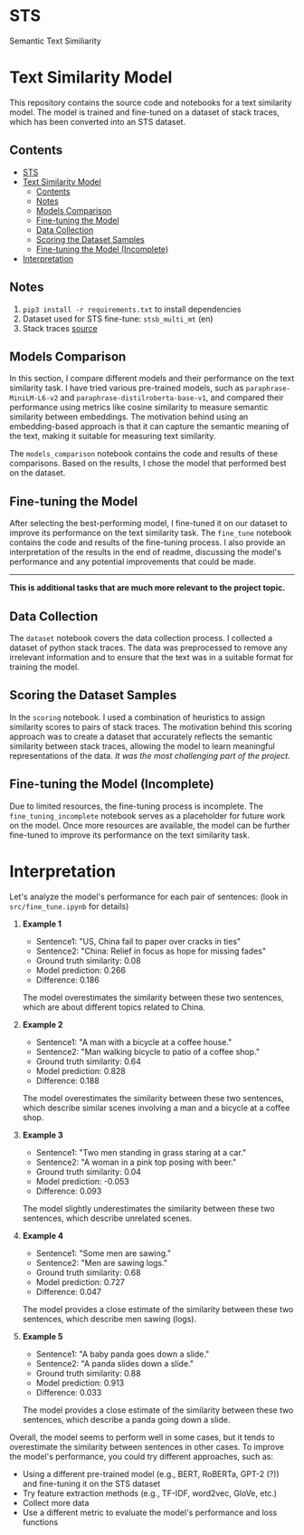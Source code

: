 # STS
Semantic Text Similiarity

# Text Similarity Model

This repository contains the source code and notebooks for a text similarity model. The model is trained and fine-tuned on a dataset of stack traces, which has been converted into an STS dataset.

## Contents

- [STS](#sts)
- [Text Similarity Model](#text-similarity-model)
  - [Contents](#contents)
  - [Notes](#notes)
  - [Models Comparison](#models-comparison)
  - [Fine-tuning the Model](#fine-tuning-the-model)
  - [Data Collection](#data-collection)
  - [Scoring the Dataset Samples](#scoring-the-dataset-samples)
  - [Fine-tuning the Model (Incomplete)](#fine-tuning-the-model-incomplete)
- [Interpretation](#interpretation)

## Notes

1. `pip3 install -r requirements.txt` to install dependencies
2. Dataset used for STS fine-tune: `stsb_multi_mt` (en)
3. Stack traces [source](https://www.kaggle.com/datasets/simiotic/python-tracebacks)

## Models Comparison


In this section, I compare different models and their performance on the text similarity task. I have tried various pre-trained models, such as `paraphrase-MiniLM-L6-v2` and `paraphrase-distilroberta-base-v1`, and compared their performance using metrics like cosine similarity to measure semantic similarity between embeddings. The motivation behind using an embedding-based approach is that it can capture the semantic meaning of the text, making it suitable for measuring text similarity.

The `models_comparison` notebook contains the code and results of these comparisons. Based on the results, I chose the model that performed best on the dataset.

## Fine-tuning the Model

After selecting the best-performing model, I fine-tuned it on our dataset to improve its performance on the text similarity task. The `fine_tune` notebook contains the code and results of the fine-tuning process. I also provide an interpretation of the results in the end of readme, discussing the model's performance and any potential improvements that could be made.

---
**This is additional tasks that are much more relevant to the project topic.**

## Data Collection

The `dataset` notebook covers the data collection process. I collected a dataset of python stack traces. The data was preprocessed to remove any irrelevant information and to ensure that the text was in a suitable format for training the model.

## Scoring the Dataset Samples

In the `scoring` notebook. I used a combination of heuristics to assign similarity scores to pairs of stack traces. The motivation behind this scoring approach was to create a dataset that accurately reflects the semantic similarity between stack traces, allowing the model to learn meaningful representations of the data. _It was the most challenging part of the project._

## Fine-tuning the Model (Incomplete)

Due to limited resources, the fine-tuning process is incomplete. The `fine_tuning_incomplete` notebook serves as a placeholder for future work on the model. Once more resources are available, the model can be further fine-tuned to improve its performance on the text similarity task.

# Interpretation

Let's analyze the model's performance for each pair of sentences: (look in `src/fine_tune.ipynb` for details)

1. **Example 1**
    - Sentence1: "US, China fail to paper over cracks in ties"
    - Sentence2: "China: Relief in focus as hope for missing fades"
    - Ground truth similarity: 0.08
    - Model prediction: 0.266
    - Difference: 0.186

   The model overestimates the similarity between these two sentences, which are about different topics related to China.

2. **Example 2**
    - Sentence1: "A man with a bicycle at a coffee house."
    - Sentence2: "Man walking bicycle to patio of a coffee shop."
    - Ground truth similarity: 0.64
    - Model prediction: 0.828
    - Difference: 0.188

   The model overestimates the similarity between these two sentences, which describe similar scenes involving a man and a bicycle at a coffee shop.

3. **Example 3**
    - Sentence1: "Two men standing in grass staring at a car."
    - Sentence2: "A woman in a pink top posing with beer."
    - Ground truth similarity: 0.04
    - Model prediction: -0.053
    - Difference: 0.093

   The model slightly underestimates the similarity between these two sentences, which describe unrelated scenes.

4. **Example 4**
    - Sentence1: "Some men are sawing."
    - Sentence2: "Men are sawing logs."
    - Ground truth similarity: 0.68
    - Model prediction: 0.727
    - Difference: 0.047

   The model provides a close estimate of the similarity between these two sentences, which describe men sawing (logs).

5. **Example 5**
    - Sentence1: "A baby panda goes down a slide."
    - Sentence2: "A panda slides down a slide."
    - Ground truth similarity: 0.88
    - Model prediction: 0.913
    - Difference: 0.033

   The model provides a close estimate of the similarity between these two sentences, which describe a panda going down a slide.

Overall, the model seems to perform well in some cases, but it tends to overestimate the similarity between sentences in other cases. To improve the model's performance, you could try different approaches, such as:
- Using a different pre-trained model (e.g., BERT, RoBERTa, GPT-2 (?)) and fine-tuning it on the STS dataset
- Try feature extraction methods (e.g., TF-IDF, word2vec, GloVe, etc.)
- Collect more data
- Use a different metric to evaluate the model's performance and loss functions